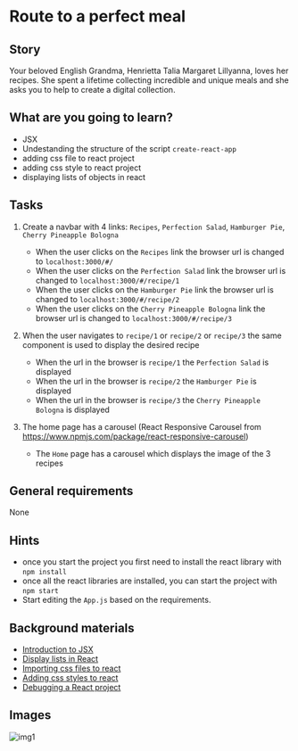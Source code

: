 # Route to a perfect meal

## Story

Your beloved English Grandma, Henrietta Talia Margaret Lillyanna, loves her recipes.
She spent a lifetime collecting incredible and unique meals and she asks you to help to create a digital collection.

## What are you going to learn?

- JSX
- Undestanding the structure of the script `create-react-app`
- adding css file to react project
- adding css style to react project
- displaying lists of objects in react

## Tasks

1. Create a navbar with 4 links: `Recipes`, `Perfection Salad`, `Hamburger Pie`, `Cherry Pineapple Bologna`
    - When the user clicks on the `Recipes` link the browser url is changed to `localhost:3000/#/`
    - When the user clicks on the `Perfection Salad` link the browser url is changed to `localhost:3000/#/recipe/1`
    - When the user clicks on the `Hamburger Pie` link the browser url is changed to `localhost:3000/#/recipe/2`
    - When the user clicks on the `Cherry Pineapple Bologna` link the browser url is changed to `localhost:3000/#/recipe/3`

2. When the user navigates to `recipe/1` or `recipe/2` or `recipe/3` the same component is used to display the desired recipe
    - When the url in the browser is `recipe/1` the `Perfection Salad` is displayed
    - When the url in the browser is `recipe/2` the `Hamburger Pie` is displayed
    - When the url in the browser is `recipe/3` the `Cherry Pineapple Bologna` is displayed

3. The home page has a carousel (React Responsive Carousel from https://www.npmjs.com/package/react-responsive-carousel)
    - The `Home` page has a carousel which displays the image of the 3 recipes

## General requirements

None

## Hints

- once you start the project you first need to install the react library with `npm install`
- once all the react libraries are installed, you can start the project  with `npm start`
- Start editing the `App.js` based on the requirements.

## Background materials

- <i class="far fa-exclamation"></i> [Introduction to JSX](https://reactjs.org/docs/introducing-jsx.html)
- <i class="far fa-exclamation"></i> [Display lists in React](https://scotch.io/starters/react/handling-lists-in-react-jsx)
- <i class="far fa-book-open"></i> [Importing css files to react](https://create-react-app.dev/docs/adding-a-stylesheet/)
- <i class="far fa-book-open"></i> [Adding css styles to react](https://www.w3schools.com/react/react_css.asp)
- <i class="far fa-book-open"></i> [Debugging a React project](https://blog.logrocket.com/debug-react-applications-with-the-new-react-devtools/)

## Images

![img1](https://user-images.githubusercontent.com/70704394/132097926-ffffe0db-470a-43fe-a8d9-f17a54c9165a.png)
